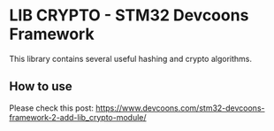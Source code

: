 # LIB CRYPTO - STM32 Devcoons Framework

This library contains several useful hashing and crypto algorithms.

## How to use

Please check this post: https://www.devcoons.com/stm32-devcoons-framework-2-add-lib_crypto-module/


